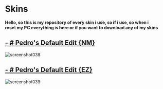 # Skins

**Hello, so this is my repository of every skin i use, so if i use, so when i reset my PC everything is here or if you want to download any of my skins**

## [-        # Pedro's Default Edit {NM}](http://www.mediafire.com/file/h42151u2k5wd4ao/-_%2523_Pedro%2527s_Default_Edit_%257BNM%257D.osk/file)

![screenshot038](https://user-images.githubusercontent.com/73403828/101267057-b1c0e280-3733-11eb-88d5-b84bc1ea3c31.jpg)

## [-        # Pedro's Default Edit {EZ}](http://www.mediafire.com/file/vs18mkve8zio30l/-_%2523_Pedro%2527s_Default_Edit_%257BEZ%257D.osk/file)

![screenshot039](https://user-images.githubusercontent.com/73403828/101267111-3ad81980-3734-11eb-94f8-a5ca490136b1.jpg)
